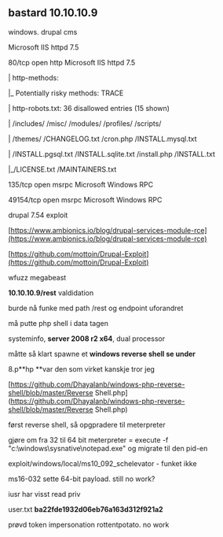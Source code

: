 ## bastard 10.10.10.9

windows. drupal cms

Microsoft IIS httpd 7.5

80/tcp    open  http    Microsoft IIS httpd 7.5

\| http-methods:

\|\_  Potentially risky methods: TRACE

\| http-robots.txt: 36 disallowed entries \(15 shown\)

\| /includes/ /misc/ /modules/ /profiles/ /scripts/

\| /themes/ /CHANGELOG.txt /cron.php /INSTALL.mysql.txt

\| /INSTALL.pgsql.txt /INSTALL.sqlite.txt /install.php /INSTALL.txt

\|\_/LICENSE.txt /MAINTAINERS.txt

135/tcp   open  msrpc   Microsoft Windows RPC

49154/tcp open  msrpc   Microsoft Windows RPC

drupal 7.54 exploit

[https://www.ambionics.io/blog/drupal-services-module-rce](https://www.ambionics.io/blog/drupal-services-module-rce)

[https://github.com/mottoin/Drupal-Exploit](https://github.com/mottoin/Drupal-Exploit)

wfuzz megabeast

**10.10.10.9/rest** valdidation

burde nå funke med path /rest og endpoint uforandret

må putte php shell i data tagen

systeminfo, **server 2008 r2 x64**, dual processor

måtte så klart spawne et **windows reverse shell se under**

8.p**hp **var den som virket kanskje tror jeg

[https://github.com/Dhayalanb/windows-php-reverse-shell/blob/master/Reverse Shell.php](https://github.com/Dhayalanb/windows-php-reverse-shell/blob/master/Reverse Shell.php)

først reverse shell, så opgpradere til meterpreter

gjøre om fra 32 til 64 bit meterpreter = execute -f "c:\windows\sysnative\notepad.exe" og migrate til den pid-en

exploit/windows/local/ms10\_092\_schelevator - funket ikke

ms16-032 sette 64-bit payload. still no work?

iusr har visst read priv

user.txt **ba22fde1932d06eb76a163d312f921a2**

prøvd token impersonation rottentpotato. no work

